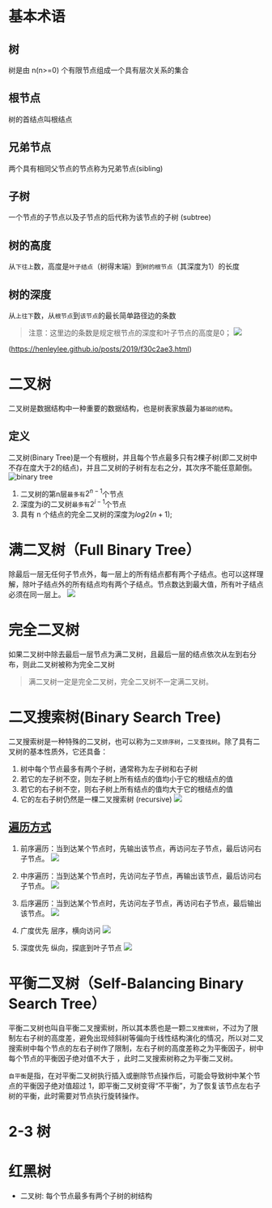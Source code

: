 # 基本术语
## 树
树是由 n(n>=0) 个有限节点组成一个具有层次关系的集合

## 根节点
树的首结点叫根结点

## 兄弟节点
两个具有相同父节点的节点称为兄弟节点(sibling) 

## 子树
一个节点的子节点以及子节点的后代称为该节点的子树 (subtree)

## 树的高度
从`下往上`数，高度是`叶子结点`（树得末端）到`树的根节点`（其深度为1）的长度

## 树的深度
从`上往下`数，从`根节点`到`该节点`的最长简单路径边的条数

> 注意：这里边的条数是规定根节点的深度和叶子节点的高度是0；
![](https://pic4.zhimg.com/80/v2-0e8c24776a03380a4db561d47f68847c_hd.jpg)

(https://henleylee.github.io/posts/2019/f30c2ae3.html)

# 二叉树
二叉树是数据结构中一种重要的数据结构，也是树表家族最为`基础的结构`。
## 定义
二叉树(Binary Tree)是一个有根树，并且每个节点最多只有2棵子树(即二叉树中不存在度大于2的结点)，并且二叉树的子树有左右之分，其次序不能任意颠倒。
![binary tree](https://henleylee.github.io/medias/study/data_structure_binary_tree.png)
1. 二叉树的第n层`最多有`$2^{n-1}$个节点  
2. 深度为i的二叉树`最多有`$2^{i-1}$个节点
3. 具有 n 个结点的完全二叉树的深度为$log2(n+1)$;

# 满二叉树（Full Binary Tree）
除最后一层无任何子节点外，每一层上的所有结点都有两个子结点。也可以这样理解，除叶子结点外的所有结点均有两个子结点。节点数达到最大值，所有叶子结点必须在同一层上。
![](https://upload-images.jianshu.io/upload_images/1630488-d87b70e0df31dc74.png?imageMogr2/auto-orient/strip|imageView2/2/w/534/format/webp)

# 完全二叉树
如果二叉树中除去最后一层节点为满二叉树，且最后一层的结点依次从左到右分布，则此二叉树被称为完全二叉树

> 满二叉树一定是完全二叉树，完全二叉树不一定满二叉树。

# 二叉搜索树(Binary Search Tree)
二叉搜索树是一种特殊的二叉树，也可以称为`二叉排序树`，`二叉查找树`。除了具有二叉树的基本性质外，它还具备：

1. 树中每个节点最多有两个子树，通常称为左子树和右子树
2. 若它的左子树不空，则左子树上所有结点的值均小于它的根结点的值
3. 若它的右子树不空，则右子树上所有结点的值均大于它的根结点的值
4. 它的左右子树仍然是一棵二叉搜索树 (recursive)
![](https://upload-images.jianshu.io/upload_images/1630488-60da433cfb7b6a03.png?imageMogr2/auto-orient/strip|imageView2/2/w/444/format/webp)

## [遍历方式](https://juejin.im/post/5bf20e10e51d4503a53fd940)
1. 前序遍历：当到达某个节点时，先输出该节点，再访问左子节点，最后访问右子节点。
   ![](https://user-gold-cdn.xitu.io/2018/11/19/1672986e90745927?imageslim)
2. 中序遍历：当到达某个节点时，先访问左子节点，再输出该节点，最后访问右子节点。
   ![](https://upload-images.jianshu.io/upload_images/1940317-51cb2fc5f97df92d.gif?imageMogr2/auto-orient/strip|imageView2/2/w/951/format/webp)
3. 后序遍历：当到达某个节点时，先访问左子节点，再访问右子节点，最后输出该节点。
   ![](https://upload-images.jianshu.io/upload_images/1940317-37d0ee8c681d55fe.gif?imageMogr2/auto-orient/strip|imageView2/2/w/951/format/webp)

4. 广度优先
   层序，横向访问
   ![](https://charlesliuyx.github.io/2018/10/22/%E3%80%90%E7%9B%B4%E8%A7%82%E7%AE%97%E6%B3%95%E3%80%91%E6%A0%91%E7%9A%84%E5%9F%BA%E6%9C%AC%E6%93%8D%E4%BD%9C/Breadth-First.png)
5. 深度优先
   纵向，探底到叶子节点
   ![](https://charlesliuyx.github.io/2018/10/22/%E3%80%90%E7%9B%B4%E8%A7%82%E7%AE%97%E6%B3%95%E3%80%91%E6%A0%91%E7%9A%84%E5%9F%BA%E6%9C%AC%E6%93%8D%E4%BD%9C/Deep-First.png)


# 平衡二叉树（Self-Balancing Binary Search Tree）
平衡二叉树也叫自平衡二叉搜索树，所以其本质也是一颗`二叉搜索树`，不过为了限制左右子树的高度差，避免出现倾斜树等偏向于线性结构演化的情况，所以对二叉搜索树中每个节点的左右子树作了限制，左右子树的高度差称之为平衡因子，树中每个节点的平衡因子绝对值不大于 ，此时二叉搜索树称之为平衡二叉树。

`自平衡`是指，在对平衡二叉树执行插入或删除节点操作后，可能会导致树中某个节点的平衡因子绝对值超过 1，即平衡二叉树变得“不平衡”，为了恢复该节点左右子树的平衡，此时需要对节点执行旋转操作。

# 2-3 树

# 红黑树

- 二叉树: 每个节点最多有两个子树的树结构
    